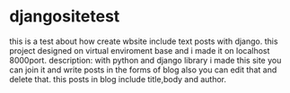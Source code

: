 # djangositetest
 this is a test about how create wbsite include text posts with django.
 this project designed on virtual enviroment base and i made it on localhost 8000port.
 description: with python and django library i made this site you can join it and write posts in the forms of blog
 also you can edit that and delete that.
 this posts in blog include title,body and author.
